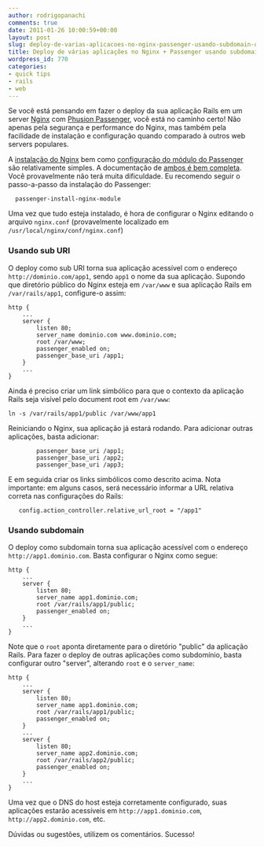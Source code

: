 ```yaml
---
author: rodrigopanachi
comments: true
date: 2011-01-26 10:00:59+00:00
layout: post
slug: deploy-de-varias-aplicacoes-no-nginx-passenger-usando-subdomain-ou-suburi
title: Deploy de várias aplicações no Nginx + Passenger usando subdomain ou suburi
wordpress_id: 770
categories:
- quick tips
- rails
- web
---
```


Se você está pensando em fazer o deploy da sua aplicação Rails em um server [Nginx](http://nginx.org/) com [Phusion Passenger](http://www.modrails.com/), você está no caminho certo! Não apenas pela segurança e performance do Nginx, mas também pela facilidade de instalação e configuração quando comparado à outros web servers populares. 

A [instalação do Nginx](http://wiki.nginx.org/Install) bem como [configuração do módulo do Passenger](http://www.modrails.com/install.html) são relativamente simples. A documentação de [ambos é bem completa](http://www.modrails.com/documentation/Users%20guide%20Nginx.html#_installing_phusion_passenger). Você provavelmente não terá muita dificuldade. Eu recomendo seguir o passo-a-passo da instalação do Passenger:


    
    
      passenger-install-nginx-module
    



Uma vez que tudo esteja instalado, é hora de configurar o Nginx editando o arquivo `nginx.conf` (provavelmente localizado em `/usr/local/nginx/conf/nginx.conf`)



### Usando sub URI



O deploy como sub URI torna sua aplicação acessível com o endereço `http://dominio.com/app1`, sendo `app1` o nome da sua aplicação. Supondo que diretório público do Nginx esteja em `/var/www` e sua aplicação Rails em `/var/rails/app1`, configure-o assim:


    
    
    http {
        ...
        server {
            listen 80;
            server_name dominio.com www.dominio.com;
            root /var/www;
            passenger_enabled on;
            passenger_base_uri /app1;
        }
        ...
    }
    



Ainda é preciso criar um link simbólico para que o contexto da aplicação Rails seja visível pelo document root em `/var/www`:


    
    
    ln -s /var/rails/app1/public /var/www/app1
    



Reiniciando o Nginx, sua aplicação já estará rodando. Para adicionar outras aplicações, basta adicionar:


    
    
            passenger_base_uri /app1;
            passenger_base_uri /app2;
            passenger_base_uri /app3;
    



E em seguida criar os links simbólicos como descrito acima. Nota importante: em alguns casos, será necessário informar a URL relativa correta nas configurações do Rails:


    
    
       config.action_controller.relative_url_root = "/app1"
    





### Usando subdomain



O deploy como subdomain torna sua aplicação acessível com o endereço `http://app1.dominio.com`. Basta configurar o Nginx como segue:


    
    
    http {
        ...
        server {
            listen 80;
            server_name app1.dominio.com;
            root /var/rails/app1/public;
            passenger_enabled on;
        }
        ...
    }
    



Note que o `root` aponta diretamente para o diretório "public" da aplicação Rails. Para fazer o deploy de outras aplicações como subdomínio, basta configurar outro "server", alterando `root` e o `server_name`:


    
    
    http {
        ...
        server {
            listen 80;
            server_name app1.dominio.com;
            root /var/rails/app1/public;
            passenger_enabled on;
        }
        ...
        server {
            listen 80;
            server_name app2.dominio.com;
            root /var/rails/app2/public;
            passenger_enabled on;
        }
        ...
    }
    



Uma vez que o DNS do host esteja corretamente configurado, suas aplicações estarão acessíveis em `http://app1.dominio.com`, `http://app2.dominio.com`, etc.

Dúvidas ou sugestões, utilizem os comentários. Sucesso!
